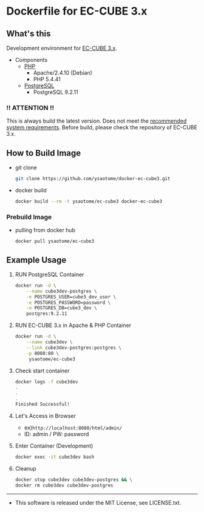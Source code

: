 Dockerfile for EC-CUBE 3.x
====

## What's this

Development environment for [EC-CUBE 3.x](https://github.com/EC-CUBE/ec-cube).

* Components
    * [PHP](https://registry.hub.docker.com/_/php/)
        * Apache/2.4.10 (Debian)
        * PHP 5.4.41
    * [PostgreSQL](https://registry.hub.docker.com/_/postgres/)
        * PostgreSQL 9.2.11

### :bangbang: ATTENTION :bangbang:
This is always build the latest version.
Does not meet the [recommended system requirements](https://github.com/EC-CUBE/ec-cube#verβの確認環境不具合).
Before build, please check the repository of EC-CUBE 3.x.

## How to Build Image

* git clone

    ```zsh
    git clone https://github.com/ysaotome/docker-ec-cube3.git
    ```

* docker build

    ```zsh
    docker build --rm -t ysaotome/ec-cube3 docker-ec-cube3
    ```

### Prebuild Image

* pulling from docker hub

    ```
    docker pull ysaotome/ec-cube3
    ```

## Example Usage

1. RUN PostgreSQL Container

    ```zsh
    docker run -d \
        --name cube3dev-postgres \
        -e POSTGRES_USER=cube3_dev_user \
        -e POSTGRES_PASSWORD=password \
        -e POSTGRES_DB=cube3_dev \
        postgres:9.2.11
    ```

2. RUN EC-CUBE 3.x in Apache & PHP Container

    ```zsh
    docker run -d \
        --name cube3dev \
        --link cube3dev-postgres:postgres \
        -p 8080:80 \
         ysaotome/ec-cube3
    ```

3. Check start container

    ```zsh
    docker logs -f cube3dev
    .
    .
    .
    Finished Successful!
    ```

4. Let's Access in Browser
    * ex)`http://localhost:8080/html/admin/`
    * ID: admin / PW: password

5. Enter Container (Development)

    ```zsh
    docker exec -it cube3dev bash
    ```

6. Cleanup

    ```zsh
    docker stop cube3dev cube3dev-postgres && \
    docker rm cube3dev cube3dev-postgres
    ```


----
* This software is released under the MIT License, see LICENSE.txt.



